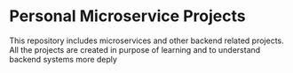 # Personal Microservice Projects

This repository includes microservices and other backend related projects.
All the projects are created in purpose of learning and to understand backend systems more deply
